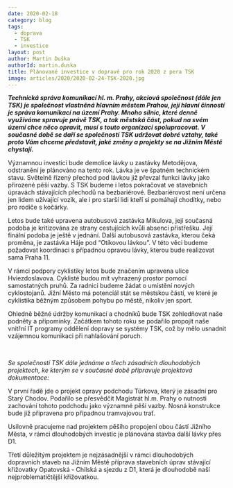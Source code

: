 ```yaml
---
date: 2020-02-18
category: blog
tags: 
  - doprava
  - TSK
  - investice
layout: post
author: Martin Duška
authorId: martin.duska
title: Plánované investice v dopravě pro rok 2020 z pera TSK
image: articles/2020/2020-02-24-TSK-2020.jpg
---
```


***Technická správa komunikací hl. m. Prahy, akciová společnost (dále jen TSK) je společnost vlastněná hlavním městem Prahou, její hlavní činností je správa komunikací na území Prahy. Mnoho silnic, které denně využíváme spravuje právě TSK, a tak městská část, pokud na svém území chce něco opravit, musí s touto organizací spolupracovat. V současné době se daří se společností TSK udržovat dobré vztahy, také proto Vám chceme představit, jaké změny a projekty se na Jižním Městě chystají.***

Významnou investicí bude demolice lávky u zastávky Metodějova, odstranění je plánováno na tento rok. Lávka je ve špatném technickém stavu. Světelně řízený přechod pod lávkou již převzal funkci lávky jako přirozené pěší vazby. S TSK budeme i letos pokračovat ve stavebních úpravách stávajících přechodů na bezbariérové. Bezbariérovost není určena jen lidem užívající vozík, ale i pro starší lidi kteří si pomáhají chodítky, nebo pro rodiče s kočárky. 

Letos bude také upravena autobusová zastávka Mikulova, její současná podoba je kritizována ze strany cestujících kvůli absenci přístřešku. Její finální podoba je ještě v jednání. Další autobusová zastávka, kterou čeká proměna, je zastávka Háje pod “Otíkovou lávkou”. V této věci budeme požadovat koordinaci s případnou opravou lávky, kterou bude realizovat sama Praha 11. 

V rámci podpory cyklistiky letos bude značením upravena ulice Hviezdoslavova. Cyklisté budou mít vyhrazený prostor pomocí samostatných pruhů. Za radnici budeme žádat o umístění nových cyklostojanů. Jižní Město má potenciál stát se městskou částí, ve které je cyklistika běžným způsobem pohybu po městě, nikoliv jen sport.

Ohledně běžné údržby komunikací a chodníků bude TSK zohledňovat naše podněty a připomínky. Začátkem tohoto roku se podařilo propojit naše vnitřní IT programy oddělení dopravy se systémy TSK, což by mělo usnadnit vzájemnou komunikaci při nahlašování poruch. 

<br>

*Se společností TSK dále jednáme o třech zásadních dlouhodobých projektech, ke kterým se v současné době připravuje projektová dokumentace:*

V první řadě jde o projekt opravy podchodu Türkova, který je zásadní pro Starý Chodov. Podařilo se přesvědčit Magistrát hl.m. Prahy o nutnosti zachování tohoto podchodu jako významné pěší vazby. Nosná konstrukce bude již připravena pro případnou tramvajovou trať. 

Usilovně pracujeme nad projektem pěšího propojení obou částí Jižního Města, v rámci dlouhodobých investic je plánována stavba další lávky přes D1.

Třetí důležitým projektem je nejzásadnější v rámci dlouhodobých dopravních staveb na Jižním Městě příprava stavebních úprav stávající křižovatky Opatovská - Chilská a sjezdu z D1, která je dlouhodobě naší nejproblematičtější křižovatkou. 
